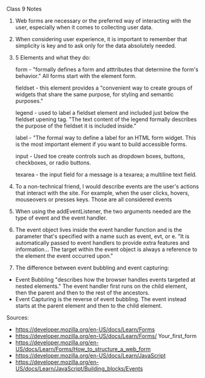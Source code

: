 Class 9 Notes

1. Web forms are necessary or the preferred way of interacting with the user, especially when it comes to collecting user data.

2. When considering user experience, it is important to remember that simplicity is key and to ask only for the data absolutely needed.

3. 5 Elements and what they do:

    form - "formally defines a form and atttributes that determine the form's behavior." All forms start with the element form.

    fieldset - this element provides a "convenient way to create groups of widgets that share the same purpose, for styling and semantic purposes." 

    legend - used to label a fieldset element and included just below the fieldset upening tag. "The text content of the legend formally describes the purpose of the fieldset it is included inside."

    label - "The formal way to define a label for an HTML form widget. This is the most important element if you want to build accessible forms.

    input - Used toe create controls such as dropdown boxes, buttons, checkboxes, or radio buttons.

    texarea - the input field for a message is a texarea; a multiline text field.

4. To a non-technical friend, I would describe events are the user's actions that interact with the site. For example, when the user clicks, hovers, mouseovers or presses keys. Those are all considered events

5. When using the addEventListener, the two arguments needed are the type of event and the event handler.

6. The event object lives inside the event handler function and is the parameter that's specified with a name such as event, evt, or e. "It is automatically passed to event handlers to provide extra features and information...
The target within the event object is always a reference to the element the event occurred upon."

7. The difference between event bubbling and event capturing:

  - Event Bubbling "describes how the browser handles events targeted at nested elements." The event handler first runs on the child element, then the parent and then to the rest of the ancestors.
  - Event Capturing is the reverse of event bubbling. The event instead starts at the parent element and then to the child element.


Sources: 

  - https://developer.mozilla.org/en-US/docs/Learn/Forms
  - https://developer.mozilla.org/en-US/docs/Learn/Forms/   Your_first_form
  - https://developer.mozilla.org/en-US/docs/Learn/Forms/How_to_structure_a_web_form
  - https://developer.mozilla.org/en-US/docs/Learn/JavaScript
  - https://developer.mozilla.org/en-US/docs/Learn/JavaScript/Building_blocks/Events

